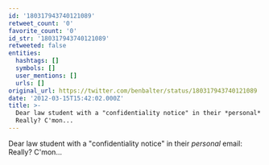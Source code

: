 ```yaml
---
id: '180317943740121089'
retweet_count: '0'
favorite_count: '0'
id_str: '180317943740121089'
retweeted: false
entities:
  hashtags: []
  symbols: []
  user_mentions: []
  urls: []
original_url: https://twitter.com/benbalter/status/180317943740121089
date: '2012-03-15T15:42:02.000Z'
title: >-
  Dear law student with a "confidentiality notice" in their *personal* email:
  Really? C'mon...
---
```


Dear law student with a "confidentiality notice" in their *personal* email: Really? C'mon...